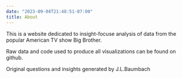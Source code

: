 ```yaml
---
date: "2023-09-04T21:48:51-07:00"
title: About
---
```


This is a website dedicated to insight-focuse analysis of data from the popular American TV show Big Brother.

Raw data and code used to produce all visualizations can be found on github.



Original questions and insights generated by J.L.Baumbach 

